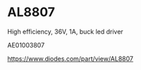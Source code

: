 # AL8807
High efficiency, 36V, 1A, buck led driver

AE01003807

https://www.diodes.com/part/view/AL8807

